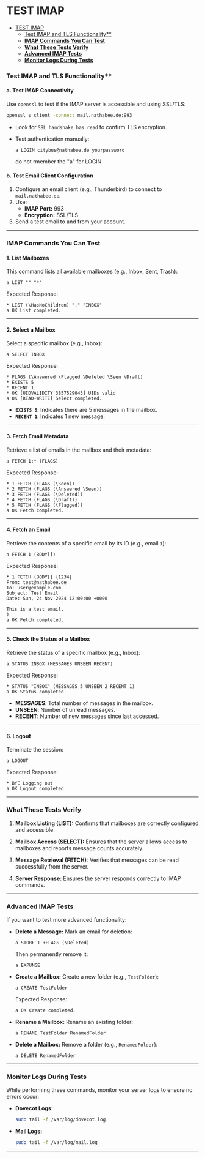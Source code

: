 
# TEST  IMAP

<!-- TOC -->
- [TEST  IMAP](#test--imap)
    - [Test IMAP and TLS Functionality**](#test-imap-and-tls-functionality)
    - [**IMAP Commands You Can Test**](#imap-commands-you-can-test)
    - [**What These Tests Verify**](#what-these-tests-verify)
    - [**Advanced IMAP Tests**](#advanced-imap-tests)
    - [**Monitor Logs During Tests**](#monitor-logs-during-tests)
<!-- TOC END -->

 

### Test IMAP and TLS Functionality**

#### **a. Test IMAP Connectivity**
Use `openssl` to test if the IMAP server is accessible and using SSL/TLS:
```bash
openssl s_client -connect mail.nathabee.de:993
```
- Look for `SSL handshake has read` to confirm TLS encryption.
- Test authentication manually:
  ```plaintext
  a LOGIN citybus@nathabee.de yourpassword
  ```

  do not rmember the "a" for LOGIN

#### **b. Test Email Client Configuration**
1. Configure an email client (e.g., Thunderbird) to connect to `mail.nathabee.de`.
2. Use:
   - **IMAP Port:** 993
   - **Encryption:** SSL/TLS
3. Send a test email to and from your account.

---



### **IMAP Commands You Can Test**

#### **1. List Mailboxes**
This command lists all available mailboxes (e.g., Inbox, Sent, Trash):
```plaintext
a LIST "" "*"
```
Expected Response:
```plaintext
* LIST (\HasNoChildren) "." "INBOX"
a OK List completed.
```

---

#### **2. Select a Mailbox**
Select a specific mailbox (e.g., Inbox):
```plaintext
a SELECT INBOX
```
Expected Response:
```plaintext
* FLAGS (\Answered \Flagged \Deleted \Seen \Draft)
* EXISTS 5
* RECENT 1
* OK [UIDVALIDITY 3857529045] UIDs valid
a OK [READ-WRITE] Select completed.
```
- **`EXISTS 5`**: Indicates there are 5 messages in the mailbox.
- **`RECENT 1`**: Indicates 1 new message.

---

#### **3. Fetch Email Metadata**
Retrieve a list of emails in the mailbox and their metadata:
```plaintext
a FETCH 1:* (FLAGS)
```
Expected Response:
```plaintext
* 1 FETCH (FLAGS (\Seen))
* 2 FETCH (FLAGS (\Answered \Seen))
* 3 FETCH (FLAGS (\Deleted))
* 4 FETCH (FLAGS (\Draft))
* 5 FETCH (FLAGS (\Flagged))
a OK Fetch completed.
```

---

#### **4. Fetch an Email**
Retrieve the contents of a specific email by its ID (e.g., email `1`):
```plaintext
a FETCH 1 (BODY[])
```
Expected Response:
```plaintext
* 1 FETCH (BODY[] {1234}
From: test@nathabee.de
To: user@example.com
Subject: Test Email
Date: Sun, 24 Nov 2024 12:00:00 +0000

This is a test email.
)
a OK Fetch completed.
```

---

#### **5. Check the Status of a Mailbox**
Retrieve the status of a specific mailbox (e.g., Inbox):
```plaintext
a STATUS INBOX (MESSAGES UNSEEN RECENT)
```
Expected Response:
```plaintext
* STATUS "INBOX" (MESSAGES 5 UNSEEN 2 RECENT 1)
a OK Status completed.
```
- **MESSAGES**: Total number of messages in the mailbox.
- **UNSEEN**: Number of unread messages.
- **RECENT**: Number of new messages since last accessed.

---

#### **6. Logout**
Terminate the session:
```plaintext
a LOGOUT
```
Expected Response:
```plaintext
* BYE Logging out
a OK Logout completed.
```

---

### **What These Tests Verify**
1. **Mailbox Listing (LIST):**
   Confirms that mailboxes are correctly configured and accessible.
   
2. **Mailbox Access (SELECT):**
   Ensures that the server allows access to mailboxes and reports message counts accurately.

3. **Message Retrieval (FETCH):**
   Verifies that messages can be read successfully from the server.

4. **Server Response:**
   Ensures the server responds correctly to IMAP commands.

---

### **Advanced IMAP Tests**
If you want to test more advanced functionality:
- **Delete a Message:**
  Mark an email for deletion:
  ```plaintext
  a STORE 1 +FLAGS (\Deleted)
  ```
  Then permanently remove it:
  ```plaintext
  a EXPUNGE
  ```

- **Create a Mailbox:**
  Create a new folder (e.g., `TestFolder`):
  ```plaintext
  a CREATE TestFolder
  ```
  Expected Response:
  ```plaintext
  a OK Create completed.
  ```

- **Rename a Mailbox:**
  Rename an existing folder:
  ```plaintext
  a RENAME TestFolder RenamedFolder
  ```

- **Delete a Mailbox:**
  Remove a folder (e.g., `RenamedFolder`):
  ```plaintext
  a DELETE RenamedFolder
  ```

---

### **Monitor Logs During Tests**
While performing these commands, monitor your server logs to ensure no errors occur:
- **Dovecot Logs:**
  ```bash
  sudo tail -f /var/log/dovecot.log
  ```
- **Mail Logs:**
  ```bash
  sudo tail -f /var/log/mail.log
  ```

---